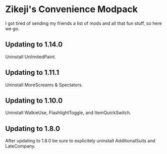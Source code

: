 # Zikeji's Convenience Modpack

I got tired of sending my friends a list of mods and all that fun stuff, so here we go.

## Updating to 1.14.0

Uninstall UnlimitedPaint.

## Updating to 1.11.1

Uninstall MoreScreams & Spectators.

## Updating to 1.10.0

Uninstall WalkieUse, FlashlightToggle, and ItemQuickSwitch.

## Updating to 1.8.0

After updating to 1.8.0 be sure to explicitely uninstall AdditionalSuits and LateCompany.